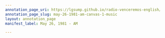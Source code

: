 ```yaml
---
annotation_page_uri: https://lgsump.github.io/radio-venceremos-english/annotations/may-26-1981-am-canvas-1-music.json
annotation_page_slug: may-26-1981-am-canvas-1-music
layout: annotation_page
manifest_label: May 26, 1981 - AM

---
```

